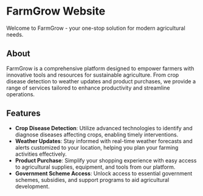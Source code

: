 # FarmGrow Website

Welcome to FarmGrow - your one-stop solution for modern agricultural needs.

## About

FarmGrow is a comprehensive platform designed to empower farmers with innovative tools and resources for sustainable agriculture. From crop disease detection to weather updates and product purchases, we provide a range of services tailored to enhance productivity and streamline operations.

## Features

- **Crop Disease Detection**: Utilize advanced technologies to identify and diagnose diseases affecting crops, enabling timely interventions.
- **Weather Updates**: Stay informed with real-time weather forecasts and alerts customized to your location, helping you plan your farming activities effectively.
- **Product Purchase**: Simplify your shopping experience with easy access to agricultural supplies, equipment, and tools from our platform.
- **Government Scheme Access**: Unlock access to essential government schemes, subsidies, and support programs to aid agricultural development.



